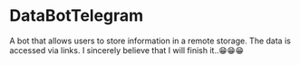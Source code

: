 # DataBotTelegram
A bot that allows users to store information in a remote storage. The data is accessed via links.
I sincerely believe that I will finish it..😁😁😁
